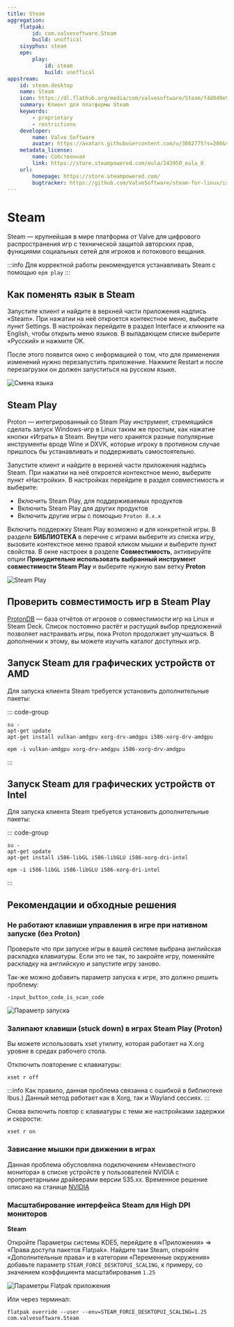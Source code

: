 ```yaml
---
title: Steam
aggregation:
    flatpak: 
        id: com.valvesoftware.Steam
        build: unoffical
    sisyphus: steam
    epm:
        play:
            id: steam
            build: unoffical
appstream:
    id: steam.desktop
    name: Steam
    icon: https://dl.flathub.org/media/com/valvesoftware/Steam/f4d049e9c760abb6e8ba92854d6d68a5/icons/128x128/com.valvesoftware.Steam.png
    summary: Клиент для платформы Steam
    keywords: 
        - proprietary
        - restrictions
    developer: 
        name: Valve Software
        avatar: https://avatars.githubusercontent.com/u/3082775?s=200&v=4
    metadata_license: 
        name: Собственная
        link: https://store.steampowered.com/eula/243950_eula_0
    url: 
        homepage: https://store.steampowered.com/
        bugtracker: https://github.com/ValveSoftware/steam-for-linux/issues 
---
```


# Steam

Steam — крупнейшая в мире платформа от Valve для цифрового распространения игр с технической защитой авторских прав, функциями социальных сетей для игроков и потокового вещания.

:::info
Для корректной работы рекомендуется устанавливать Steam с помощью `epm play`
:::

<!--@include: @apps/_parts/install/content-repo.md-->
<!--@include: @apps/_parts/install/content-flatpak.md-->
<!--@include: @apps/_parts/install/content-epm-play.md-->

## Как поменять язык в Steam

Запустите клиент и найдите в верхней части приложения надпись «Steam». При нажатии на неё откроется контекстное меню, выберите пункт Settings. В настройках перейдите в раздел Interface и кликните на English, чтобы открыть меню языков. В выпадающем списке выберите «Русский» и нажмите OK.

После этого появится окно с информацией о том, что для применения изменений нужно перезапустить приложение. Нажмите Restart и после перезагрузки он должен запуститься на русском языке.

![Смена языка](./img/change_language.gif)

## Steam Play

Proton — интегрированный со Steam Play инструмент, стремящийся сделать запуск Windows-игр в Linux таким же простым, как нажатие кнопки «Играть» в Steam. Внутри него хранятся разные популярные инструменты вроде Wine и DXVK, которые игроку в противном случае пришлось бы устанавливать и поддерживать самостоятельно.

Запустите клиент и найдите в верхней части приложения надпись Steam. При нажатии на неё откроется контекстное меню, выберите пункт «Настройки». В настройках перейдите в раздел совместимость и выберите:

* Включить Steam Play, для поддерживаемых продуктов
* Включить Steam Play для других продуктов 
* Включить другие игры с помощью `Proton 8.x.x`

Включить поддержку Steam Play возможно и для конкретной игры. В разделе **БИБЛИОТЕКА** в перечне с играми выберите из списка игру, вызовите контекстное меню правой кликом мышки и выберите пункт свойства. В окне настроек в разделе **Совместимость**, активируйте опции **Принудительно использовать выбранный инструмент совместимости Steam Play** и выберите нужную вам ветку **Proton**   

![Steam Play](./img/steam_play.gif)

## Проверить совместимость игр в Steam Play

[ProtonDB](https://www.protondb.com/) — база отчётов от игроков о совместимости игр на Linux и Steam Deck. Список постоянно растёт и растущий выбор предложений позволяет настраивать игры, пока Proton продолжает улучшаться. В дополнении к этому, вы можете изучить каталог доступных игр.

## Запуск Steam для графических устройств от AMD

Для запуска клиента Steam требуется установить дополнительные пакеты:

::: code-group

```shell[apt-get]
su -
apt-get update
apt-get install vulkan-amdgpu xorg-drv-amdgpu i586-xorg-drv-amdgpu
```
```shell[epm]
epm -i vulkan-amdgpu xorg-drv-amdgpu i586-xorg-drv-amdgpu
```
:::

## Запуск Steam для графических устройств от Intel

Для запуска клиента Steam требуется установить дополнительные пакеты:

::: code-group

```shell[apt-get]
su -
apt-get update
apt-get install i586-libGL i586-libGLU i586-xorg-dri-intel
```
```shell[epm]
epm -i i586-libGL i586-libGLU i586-xorg-dri-intel
```
:::

## Рекомендации и обходные решения

### Не работают клавиши управления в игре при нативном запуске (без Proton)

Проверьте что при запуске игры в вашей системе выбрана английская раскладка клавиатуры. Если это не так, то закройте игру, поменяйте раскладку на английскую и запустите игру заново.

Так-же можно добавить параметр запуска к игре, это должно решить проблему:
```shell
-input_button_code_is_scan_code
```

![Параметр запуска](./img/game_options.png)

### Залипают клавиши (stuck down) в играх Steam Play (Proton)

Вы можете использовать xset утилиту, которая работает на X.org уровне в средах рабочего стола. 

Отключить повторение с клавиатуры:

```shell
xset r off
```

:::info
Как правило, данная проблема связанна с ошибкой в библиотеке Ibus.)
Данный метод работает как в Xorg, так и Wayland сессиях.
:::

Снова включить повтор с клавиатуры с теми же настройками задержки и скорости:

```shell
xset r on
```

### Зависание мышки при движении в играх 

Данная проблема обусловлена подключением «Неизвестного монитора» в списке устройств у пользователей NVIDIA c проприетарными драйверами версии 535.xx. Временное решение описано на станице [NVIDIA](https://alt-gnome.wiki/nvidia.html#%C2%AB%D0%BD%D0%B5%D0%B8%D0%B7%D0%B2%D0%B5%D1%81%D1%82%D0%BD%D1%8B%D0%B8-%D0%BC%D0%BE%D0%BD%D0%B8%D1%82%D0%BE%D1%80%C2%BB-%D0%B2-%D0%BD%D0%B0%D1%81%D1%82%D1%80%D0%BE%D0%B8%D0%BA%D0%B0%D1%85-%D0%B4%D0%B8%D1%81%D0%BF%D0%BB%D0%B5%D0%B5%D0%B2-%D0%B2-%D1%81%D0%B5%D1%81%D1%81%D0%B8%D0%B8-wayland)

### Масштабирование интерфейса Steam для High DPI мониторов

**Steam <Badge type="tip" text="Flatpak" />**

Откройте Параметры системы KDE5, перейдите в «Приложения» => «Права доступа пакетов Flatpak». Найдите там Steam, откройте «Дополнительные права» и в категории «Переменные окружения» добавьте параметр `STEAM_FORCE_DESKTOPUI_SCALING`, к примеру, со значением коэффициента масштабирования `1.25`

![Параметры Flatpak приложения](./img/flatpak_options.png)

Или через терминал:

```shell
flatpak override --user --env=STEAM_FORCE_DESKTOPUI_SCALING=1.25 com.valvesoftware.Steam
```